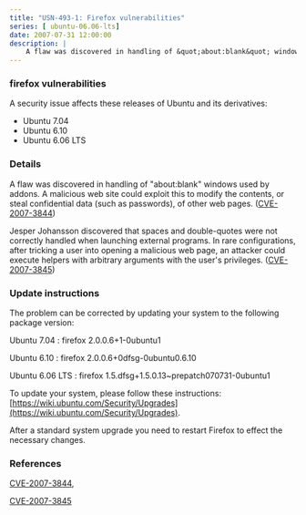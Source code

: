 ```yaml
---
title: "USN-493-1: Firefox vulnerabilities"
series: [ ubuntu-06.06-lts]
date: 2007-07-31 12:00:00
description: |
    A flaw was discovered in handling of &quot;about:blank&quot; windows used by addons.  A malicious web site could exploit this to modify the contents, or steal confidential data (such as passwords), of other web pages. ([CVE-2007-3844](http://people.ubuntu.com/~ubuntu-security/cve/CVE-2007-3844))
--- 
```

 
### firefox vulnerabilities

A security issue affects these releases of Ubuntu and its derivatives:

* Ubuntu 7.04
* Ubuntu 6.10
* Ubuntu 6.06 LTS

### Details

A flaw was discovered in handling of &quot;about:blank&quot; windows used by addons. A malicious web site could exploit this to modify the contents, or steal confidential data (such as passwords), of other web pages. ([CVE-2007-3844](http://people.ubuntu.com/~ubuntu-security/cve/CVE-2007-3844))

Jesper Johansson discovered that spaces and double-quotes were not correctly handled when launching external programs. In rare configurations, after tricking a user into opening a malicious web page, an attacker could execute helpers with arbitrary arguments with the user&#39;s privileges. ([CVE-2007-3845](http://people.ubuntu.com/~ubuntu-security/cve/CVE-2007-3845))

### Update instructions

The problem can be corrected by updating your system to the following package version:

Ubuntu 7.04
 : firefox <span>2.0.0.6+1-0ubuntu1</span>

Ubuntu 6.10
 : firefox <span>2.0.0.6+0dfsg-0ubuntu0.6.10</span>

Ubuntu 6.06 LTS
 : firefox <span>1.5.dfsg+1.5.0.13~prepatch070731-0ubuntu1</span>

To update your system, please follow these instructions: [https://wiki.ubuntu.com/Security/Upgrades](https://wiki.ubuntu.com/Security/Upgrades).

After a standard system upgrade you need to restart Firefox to effect the necessary changes.

### References

 [CVE-2007-3844](http://people.ubuntu.com/~ubuntu-security/cve/CVE-2007-3844), 

 [CVE-2007-3845](http://people.ubuntu.com/~ubuntu-security/cve/CVE-2007-3845)
 
